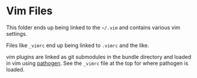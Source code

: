 # Vim Files

This folder ends up being linked to the `~/.vim` and contains various vim
settings.

Files like `_vimrc` end up being linked to `.vimrc` and the like.

vim plugins are linked as git submodules in the bundle directory and loaded in
vim using [pathogen](https://github.com/tpope/vim-pathogen). See the `_vimrc`
file at the top for where pathogen is loaded.

